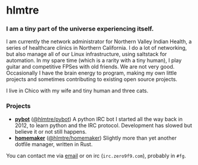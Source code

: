 hlmtre
================

### I am a tiny part of the universe experiencing itself.

I am currently the network administrator for Northern Valley Indian Health, a series of healthcare clinics in Northern California. I do a lot of networking, but also manage all of our Linux infrastructure, using saltstack for automation.
In my spare time (which is a rarity with a tiny human), I play guitar and competitive FPSes with old friends. We are not very good. Occasionally I have the brain energy to program, making my own little projects and sometimes contributing to existing open source projects.

I live in Chico with my wife and tiny human and three cats.

### Projects
- **[pybot][pybot-github]** ([@hlmtre/pybot][pybot-github]) A python IRC bot I started all the way back in 2012, to learn python and the IRC protocol. Development has slowed but believe it or not still happens.
- **[homemaker][homemaker-crates]** ([@hlmtre/homemaker][homemaker-github]) Slightly more than yet another dotfile manager, written in Rust.

You can contact me via [email][email-address] or on irc (`irc.zero9f9.com`), probably in `#fg`.

[homemaker-github]: https://github.com/hlmtre/homemaker
[homemaker-crates]: https://crates.io/crates/hm
[pybot-github]: https://github.com/hlmtre/pybot
[email-address]: mailto:hellmitre@gmail.com
